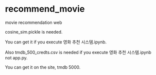 # recommend_movie
movie recommendation web

cosine_sim.pickle is needed.

You can get it if you execute 영화 추천 시스템.ipynb.

Also tmdb_500_credts.csv is needed if you execute 영화 추천 시스템.ipynb not app.py.

You can get it on the site, tmdb 5000.
